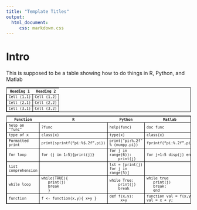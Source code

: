 ```yaml
---
title: "Template Titles"
output: 
  html_document:
     css: markdown.css
---
```


# Intro
This is supposed to be a table showing how to do things in R, Python, and Matlab

<style
  type="text/css">

table{
   border-collapse: collapse;
   border: 1px solid black;
   font-family:monospace;
   font-size:10px;
}

table td{
   border: 1px solid black;
   font-family:monospace;
   font-size:10px;
}
</style>

<table>
    <tr>
        <th>Heading 1</th>
        <th>Heading 2</th>
    </tr>
    <tr>
        <td>Cell (1,1)</td>
        <td>Cell (1,2)</td>
    </tr>
    <tr>
        <td>Cell (2,1)</td>
        <td>Cell (2,2)</td>
    </tr>
    <tr>
        <td>Cell (3,1)</td>
        <td>Cell (3,2)</td>
    </tr>
</table>

Function	| R | 	Python |	Matlab
--------- | --|---------|-----
help on "func" | ?func | help(func) | doc func 
type of x |class(x) | type(x) | class(x) 
Formatted print | print(sprintf(“pi:%$.2f”,pi))| print("pi:%.2f" % (numpy.pi)) | fprintf(“pi:%.2f”,pi)
for loop |for (j in 1:5){print(j)} |  for j in range(6)):<br>&nbsp;&nbsp;&nbsp;&nbsp;print(j) | for j=1:5 disp(j) end
 list comprehension||  lst = [print(j) for j in range(5)] | |
 while loop |while(TRUE){<br>&nbsp;&nbsp; print(j)<br>&nbsp;&nbsp;  break<br>&nbsp;&nbsp;  } |  while True:<br>&nbsp;&nbsp;&nbsp;&nbsp;print(j)<br>&nbsp;&nbsp;&nbsp;&nbsp;break | while true<br>&nbsp;&nbsp; print(j)<br>&nbsp;&nbsp;  break;<br>&nbsp;&nbsp; end
function |	f <- function(x,y){ x+y }	 | def f(x,y):<br>&nbsp;&nbsp;&nbsp;&nbsp; x+y | function val = f(x,y)<br>val = x + y;


   


